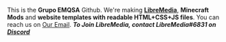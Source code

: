 This is the **Grupo EMQSA** Github.
We're making [**LibreMedia**](https://github.com/LibreMediaOrg), **Minecraft Mods** and **website templates **with** readable HTML+CSS+JS files**.
You can reach us on [Our Email](mailto:emqsacomercial+grupoemqsagithubcontact@gmail.com?subject=I%20came%20from%20Github,%20and%20i%20should%20not%20erase%20the%20%22%2bgrupoemqsagithubcontact%22%20from%20the%20%22To:%22%20field%20or%20i%20won%27t%20get%20answered!&body=Greetings!%0D%0A%0D%0A%0D%0A%0D%0AEnd%20-%20Your%20Name%0D%0A%0D%0A*message%20generated%20by%20the%20mailto%20link*).
***To Join LibreMedia, contact LibreMedia#6831 on*** [ ***Discord***](https://discord.com/channels/@me)


<!---
GrupoEMQSA/GrupoEMQSA is a ✨ special ✨ repository because its `README.md` (this file) appears on your GitHub profile.
You can click the Preview link to take a look at your changes.
--->
